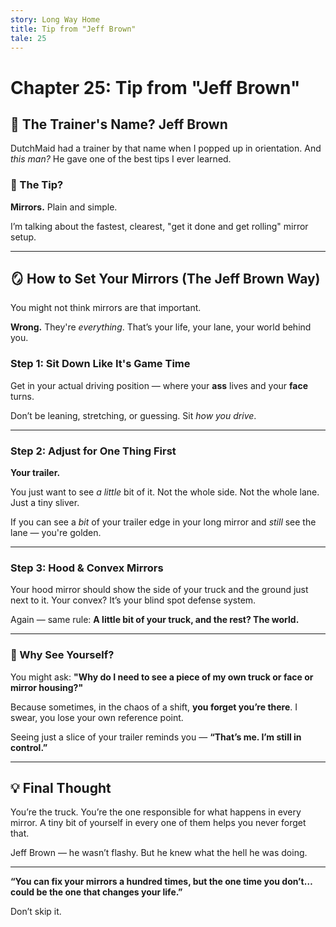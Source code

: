 ```yaml
---
story: Long Way Home
title: Tip from "Jeff Brown"
tale: 25
---
```


# Chapter 25: Tip from "Jeff Brown"

## 🚛 The Trainer's Name? Jeff Brown

DutchMaid had a trainer by that name when I popped up in orientation.
And *this man?* He gave one of the best tips I ever learned.

### 🎯 The Tip?

**Mirrors.**
Plain and simple.

I’m talking about the fastest, clearest, "get it done and get rolling" mirror setup.

---

## 🪞 How to Set Your Mirrors (The Jeff Brown Way)

You might not think mirrors are that important.

**Wrong.**
They're *everything*.
That’s your life, your lane, your world behind you.

### Step 1: Sit Down Like It's Game Time
Get in your actual driving position — where your **ass** lives and your **face** turns.

Don’t be leaning, stretching, or guessing.
Sit *how you drive*.

---

### Step 2: Adjust for One Thing First
**Your trailer.**

You just want to see *a little* bit of it.
Not the whole side. Not the whole lane.
Just a tiny sliver.

If you can see a *bit* of your trailer edge in your long mirror and *still* see the lane — you're golden.

---

### Step 3: Hood & Convex Mirrors
Your hood mirror should show the side of your truck and the ground just next to it.
Your convex? It’s your blind spot defense system.

Again — same rule:
**A little bit of your truck, and the rest? The world.**

---

### 📌 Why See Yourself?

You might ask:
**"Why do I need to see a piece of my own truck or face or mirror housing?"**

Because sometimes, in the chaos of a shift,
**you forget you’re there**.
I swear, you lose your own reference point.

Seeing just a slice of your trailer reminds you —
**“That’s me. I’m still in control.”**

---

## 💡 Final Thought

You’re the truck.
You’re the one responsible for what happens in every mirror.
A tiny bit of yourself in every one of them helps you never forget that.

Jeff Brown — he wasn’t flashy.
But he knew what the hell he was doing.

---

**“You can fix your mirrors a hundred times, but the one time you don’t… could be the one that changes your life.”**

Don’t skip it.
